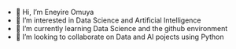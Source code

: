 - 👋 Hi, I’m Eneyire Omuya
- 👀 I’m interested in Data Science and Artificial Intelligence
- 🌱 I’m currently learning Data Science and the github environment
- 💞️ I’m looking to collaborate on Data and AI pojects using Python

<!---
Eneyire/Eneyire is a ✨ special ✨ repository because its `README.md` (this file) appears on your GitHub profile.
You can click the Preview link to take a look at your changes.
--->
